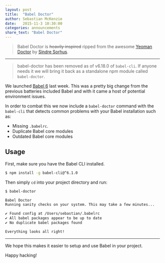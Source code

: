 ```yaml
---
layout: post
title:  "Babel Doctor"
author: Sebastian McKenzie
date:   2015-11-3 10:30:00
categories: announcements
share_text: "Babel Doctor"
---
```


> Babel Doctor is <s>heavily inspired</s> ripped from the awesome
> [Yeoman Doctor](https://github.com/yeoman/doctor) by
> [Sindre Sorhus](https://github.com/sindresorhus).

---

> babel-doctor has been removed as of v6.18.0 of `babel-cli`. If anyone needs it we will bring it back as a standalone npm module called `babel-doctor`.

We launched [Babel 6](https://babeljs.io/blog/2015/10/29/6.0.0/) last week. This was a
pretty big change from the previous batteries included Babel and with it came a host of
potential environment issues.

In order to combat this we now include a `babel-doctor` command with the `babel-cli` that
detects common problems with your Babel installation such as:

- Missing `.babelrc`.
- Duplicate Babel core modules
- Outdated Babel core modules

## Usage

First, make sure you have the Babel CLI installed.

```sh
$ npm install -g babel-cli@^6.1.0
```

Then simply `cd` into your project directory and run:

```sh
$ babel-doctor

Babel Doctor
Running sanity checks on your system. This may take a few minutes...

✔ Found config at /Users/sebastian/.babelrc
✔ All babel packages appear to be up to date
✔ No duplicate babel packages found

Everything looks all right!

```

----

We hope this makes it easier to setup and use Babel in your project.

Happy hacking!
